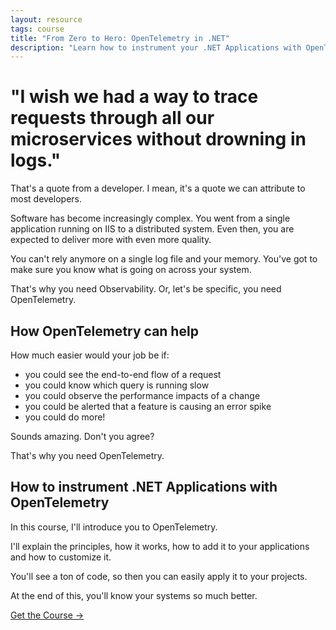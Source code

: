 ```yaml
---
layout: resource
tags: course
title: "From Zero to Hero: OpenTelemetry in .NET"
description: "Learn how to instrument your .NET Applications with OpenTelemetry."
---
```


<h1>"I wish we had a way to trace requests through all our microservices without drowning in logs."</h1>

That's a quote from a developer. I mean, it's a quote we can attribute to most developers.

Software has become increasingly complex. You went from a single application running on IIS to a distributed system.
Even then, you are expected to deliver more with even more quality.

You can't rely anymore on a single log file and your memory. You've got to make sure you know what is going on across your system.

That's why you need Observability. Or, let's be specific, you need OpenTelemetry.

<h2>How OpenTelemetry can help</h2>

How much easier would your job be if:

- you could see the end-to-end flow of a request
- you could know which query is running slow
- you could observe the performance impacts of a change
- you could be alerted that a feature is causing an error spike
- you could do more!

Sounds amazing. Don't you agree?

That's why you need OpenTelemetry.

<h2>How to instrument .NET Applications with OpenTelemetry</h2>

In this course, I'll introduce you to OpenTelemetry.

I'll explain the principles, how it works, how to add it to your applications and how to customize it.

You'll see a ton of code, so then you can easily apply it to your projects.

At the end of this, you'll know your systems so much better.

<div class="flex flex-row justify-center mt-10"><a class="bg-primary hover:bg-secondary text-white font-bold mx-4 py-2 px-4" href="https://dometrain.com/course/from-zero-to-hero-open-telemetry-in-dotnet/?affcode=1115529_k5a22dj8">Get the Course →</a></div>
